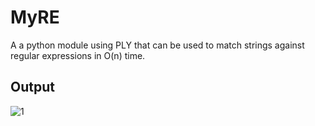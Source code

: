 # MyRE
A a python module using PLY that can be used to match strings against regular expressions in O(n) time.


## Output

![1](https://user-images.githubusercontent.com/77460587/213628950-da8a2237-a597-412c-802e-9ac5da5df469.png)

